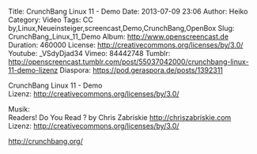 Title: CrunchBang Linux 11 - Demo
Date: 2013-07-09 23:06
Author: Heiko
Category: Video
Tags: CC by,Linux,Neueinsteiger,screencast,Demo,CrunchBang,OpenBox
Slug: CrunchBang_Linux_11_Demo
Album: http://www.openscreencast.de
Duration: 460000
License: http://creativecommons.org/licenses/by/3.0/
Youtube: _VSdyDjad34
Vimeo: 84442748
Tumblr: http://openscreencast.tumblr.com/post/55037042000/crunchbang-linux-11-demo-lizenz
Diaspora: https://pod.geraspora.de/posts/1392311

CrunchBang Linux 11 - Demo  
Lizenz: <http://creativecommons.org/licenses/by/3.0/>  
  
Musik:  
Readers! Do You Read ? by Chris Zabriskie <http://chriszabriskie.com>  
Lizenz: <http://creativecommons.org/licenses/by/3.0/>  
  
<http://crunchbang.org/>

